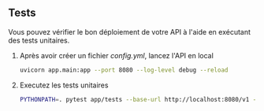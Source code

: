 ## Tests

Vous pouvez vérifier le bon déploiement de votre API à l'aide en exécutant des tests unitaires.

1. Après avoir créer un fichier *config.yml*, lancez l'API en local

    ```bash
    uvicorn app.main:app --port 8080 --log-level debug --reload
    ```

2. Executez les tests unitaires

    ```bash
    PYTHONPATH=. pytest app/tests --base-url http://localhost:8080/v1 --api-key API_KEY
    ```